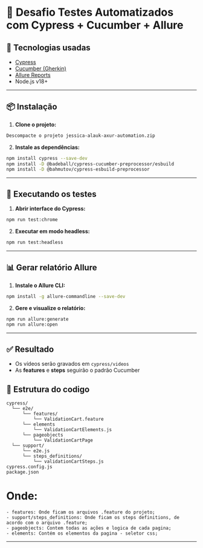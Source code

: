 # 📘 Desafio Testes Automatizados com Cypress + Cucumber + Allure

## 🧰 Tecnologias usadas

- [Cypress](https://www.cypress.io/)
- [Cucumber (Gherkin)](https://github.com/badeball/cypress-cucumber-preprocessor)
- [Allure Reports](https://docs.qameta.io/allure/)
- Node.js v18+

---

## 📦 Instalação

1. **Clone o projeto:**

```bash
Descompacte o projeto jessica-alauk-axur-automation.zip
```

2. **Instale as dependências:**

```bash
npm install cypress --save-dev
npm install -D @badeball/cypress-cucumber-preprocessor/esbuild
npm install -D @bahmutov/cypress-esbuild-preprocessor   
```

---

## 🧪 Executando os testes

1. **Abrir interface do Cypress:**

```bash
npm run test:chrome
```

2. **Executar em modo headless:**

```bash
npm run test:headless
```

---

## 📊 Gerar relatório Allure

1. **Instale o Allure CLI:**

```bash
npm install -g allure-commandline --save-dev
```

2. **Gere e visualize o relatório:**

```bash
npm run allure:generate
npm run allure:open
```

---

## ✅ Resultado

- Os vídeos serão gravados em `cypress/videos`
- As **features** e **steps** seguirão o padrão Cucumber

## 🧪 Estrutura do codigo

```
cypress/
  └── e2e/
      └── features/
          └── ValidationCart.feature
      └── elements
          └── ValidationCartElements.js  
      └── pageobjects
          └── ValidationCartPage
  └── support/
      └── e2e.js
      └── steps_definitions/
          └── validationCartSteps.js
cypress.config.js
package.json
```
# Onde:
    - features: Onde ficam os arquivos .feature do projeto;
    - support/steps_definitions: Onde ficam os steps definitions, de acordo com o arquivo .feature;
    - pageobjects: Contem todas as ações e logica de cada pagina;
    - elements: Contém os elementos da pagina - seletor css;
---
